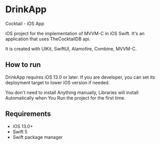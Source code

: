 # DrinkApp
Cocktail - iOS App

iOS project for the implementation of MVVM-C in iOS Swift. It's an application that uses TheCocktailDB api.

It is created with UIKit, SwiftUI, Alamofire, Combine, MVVM-C.

## How to run

DrinkApp requires iOS 13.0 or later. If you are developer, you can set its deployment target to lower iOS version if needed.

You don't need to install Anything manually, Libraries will install Automatically when You Run the project for the first time. 

## Requirements 

- iOS 13.0+
- Swift 5
- Swift package manager
